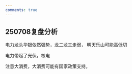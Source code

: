 ```yaml
---
comments: true
---
```

## 250708复盘分析


电力龙头华银依然强势，龙二龙三走弱，
明天乐山可能高低切


电力带起了光伏，核电



注意大消费，大消费可能有国家政策支持。